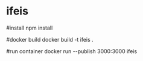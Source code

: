 # ifeis

#install 
npm install


#docker build 
docker build -t ifeis .

#run container 
docker run --publish 3000:3000 ifeis
